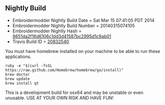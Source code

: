 
Nightly Build
------------------------------

* Embroidermodder Nightly Build Date = Sat Mar 15 07:41:05 PDT 2014
* Embroidermodder Nightly Build Number = 20140315074105
* Embroidermodder Nightly Hash = [8651da2f16d6106c1dd3d41587bc2995d1c9ab01](https://github.com/Embroidermodder/Embroidermodder/commit/8651da2f16d6106c1dd3d41587bc2995d1c9ab01)
* Travis Build ID = [20832540](https://travis-ci.org/Embroidermodder/Embroidermodder/builds/20832540)

You must have homebrew installed on your machine to be able to run these applications.
```
ruby -e "$(curl -fsSL https://raw.github.com/Homebrew/homebrew/go/install)"
brew doctor
brew update
brew install qt
```

This is a development build for osx64 and may be unstable or even unusable.
USE AT YOUR OWN RISK AND HAVE FUN!

